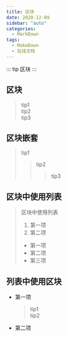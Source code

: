 ```yaml
---
title: 区块
date: 2020-12-09
sidebar: "auto"
categories:
  - MarkDown
tags:
  - MakeDown
  - 在线文档
---
```


::: tip
区块
:::

## 区块
> tip1   
> tip2   
> tip3
>
## 区块嵌套
> tip1   
> > tip2   
> > > tip3

## 区块中使用列表
> 区块中使用列表
> 1. 第一项
> 2. 第二项
> + 第一项
> + 第二项
> + 第三项

## 列表中使用区块
* 第一项
    > tip1  
    > tip2
* 第二项
